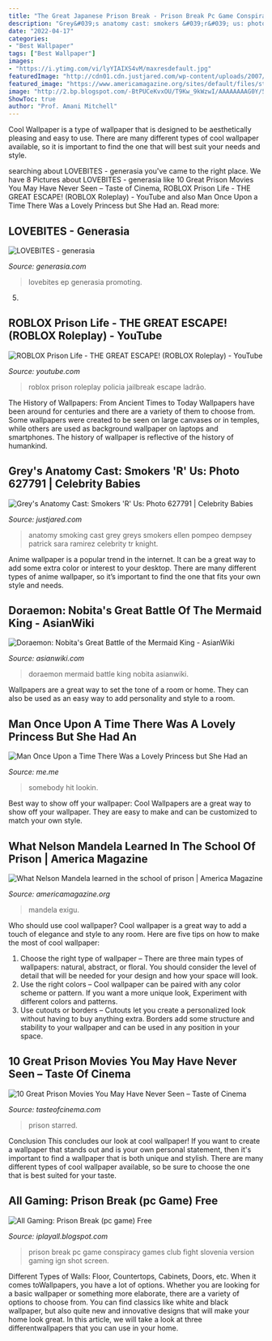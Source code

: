 ```yaml
---
title: "The Great Japanese Prison Break - Prison Break Pc Game Conspiracy Games Club Fight Slovenia Version Gaming Ign Shot Screen"
description: "Grey&#039;s anatomy cast: smokers &#039;r&#039; us: photo 627791"
date: "2022-04-17"
categories:
- "Best Wallpaper"
tags: ["Best Wallpaper"]
images:
- "https://i.ytimg.com/vi/lyYIAIXS4vM/maxresdefault.jpg"
featuredImage: "http://cdn01.cdn.justjared.com/wp-content/uploads/2007/10/greys-smoking/greys-anatomy-cast-smoking-03.jpg"
featured_image: "https://www.americamagazine.org/sites/default/files/styles/article_image_750_x_503_/public/main_image/201311514519362580_20.jpg.png?itok=6mEetax4"
image: "http://2.bp.blogspot.com/-BtPUCeKvxOU/T9Kw_9kWzwI/AAAAAAAAG0Y/5iNhogQTtfM/s1600/1.jpg"
ShowToc: true
author: "Prof. Amani Mitchell"
---
```



Cool Wallpaper is a type of wallpaper that is designed to be aesthetically pleasing and easy to use. There are many different types of cool wallpaper available, so it is important to find the one that will best suit your needs and style.

	

		
searching about LOVEBITES - generasia you've came to the right place. We have 8 Pictures about LOVEBITES - generasia like 10 Great Prison Movies You May Have Never Seen – Taste of Cinema, ROBLOX Prison Life - THE GREAT ESCAPE! (ROBLOX Roleplay) - YouTube and also Man Once Upon a Time There Was a Lovely Princess but She Had an. Read more:
		
    
## LOVEBITES - Generasia

<img loading=lazy src="https://www.generasia.com/w/images/thumb/b/bf/LOVEBITES_-_THE_LOVEBITES_EP_promo.jpg/310px-LOVEBITES_-_THE_LOVEBITES_EP_promo.jpg" onerror="this.onerror=null;this.src='https://tse1.mm.bing.net/th?id=OIP.8Hjq3bn-FlGQoUmUj_HCfQAAAA&amp;pid=15.1';" alt="LOVEBITES - generasia">

_Source: generasia.com_

>lovebites ep generasia promoting. 

	

5.

    
## ROBLOX Prison Life - THE GREAT ESCAPE! (ROBLOX Roleplay) - YouTube

<img loading=lazy src="https://i.ytimg.com/vi/lyYIAIXS4vM/maxresdefault.jpg" onerror="this.onerror=null;this.src='https://tse3.mm.bing.net/th?id=OIP.0j7BA_r6HlAoQ1LhYVn28wHaEK&amp;pid=15.1';" alt="ROBLOX Prison Life - THE GREAT ESCAPE! (ROBLOX Roleplay) - YouTube">

_Source: youtube.com_

>roblox prison roleplay policia jailbreak escape ladrão. 

	

The History of Wallpapers: From Ancient Times to Today
Wallpapers have been around for centuries and there are a variety of them to choose from. Some wallpapers were created to be seen on large canvases or in temples, while others are used as background wallpaper on laptops and smartphones. The history of wallpaper is reflective of the history of humankind.

    
## Grey&#039;s Anatomy Cast: Smokers &#039;R&#039; Us: Photo 627791 | Celebrity Babies

<img loading=lazy src="http://cdn01.cdn.justjared.com/wp-content/uploads/2007/10/greys-smoking/greys-anatomy-cast-smoking-03.jpg" onerror="this.onerror=null;this.src='https://tse1.mm.bing.net/th?id=OIP.rLzBaWCQJ8iMPBsoryYL5wHaLI&amp;pid=15.1';" alt="Grey&#039;s Anatomy Cast: Smokers &#039;R&#039; Us: Photo 627791 | Celebrity Babies">

_Source: justjared.com_

>anatomy smoking cast grey greys smokers ellen pompeo dempsey patrick sara ramirez celebrity tr knight. 

	

Anime wallpaper is a popular trend in the internet. It can be a great way to add some extra color or interest to your desktop. There are many different types of anime wallpaper, so it’s important to find the one that fits your own style and needs.

    
## Doraemon: Nobita&#039;s Great Battle Of The Mermaid King - AsianWiki

<img loading=lazy src="http://asianwiki.com/images/0/0d/Doraemon-_Nobitas_Great_Battle_of_the_Mermaid_King-01.jpg" onerror="this.onerror=null;this.src='https://tse4.mm.bing.net/th?id=OIP.sIirRMv8meas1WWSnHDF7gHaFT&amp;pid=15.1';" alt="Doraemon: Nobita&#039;s Great Battle of the Mermaid King - AsianWiki">

_Source: asianwiki.com_

>doraemon mermaid battle king nobita asianwiki. 

	

Wallpapers are a great way to set the tone of a room or home. They can also be used as an easy way to add personality and style to a room.

    
## Man Once Upon A Time There Was A Lovely Princess But She Had An

<img loading=lazy src="https://pics.me.me/thumb_man-once-upon-a-time-there-was-a-lovely-princess-62027460.png" onerror="this.onerror=null;this.src='https://tse2.mm.bing.net/th?id=OIP.H9pnGtTHY7uDDiq5uQkM0wAAAA&amp;pid=15.1';" alt="Man Once Upon a Time There Was a Lovely Princess but She Had an">

_Source: me.me_

>somebody hit lookin. 

	

Best way to show off your wallpaper:
Cool Wallpapers are a great way to show off your wallpaper. They are easy to make and can be customized to match your own style.

    
## What Nelson Mandela Learned In The School Of Prison | America Magazine

<img loading=lazy src="https://www.americamagazine.org/sites/default/files/styles/article_image_750_x_503_/public/main_image/201311514519362580_20.jpg.png?itok=6mEetax4" onerror="this.onerror=null;this.src='https://tse1.mm.bing.net/th?id=OIP.t25k0Gm0U2YxDWwb4MvXTQAAAA&amp;pid=15.1';" alt="What Nelson Mandela learned in the school of prison | America Magazine">

_Source: americamagazine.org_

>mandela exigu. 

	

Who should use cool wallpaper?
Cool wallpaper is a great way to add a touch of elegance and style to any room. Here are five tips on how to make the most of cool wallpaper: 
1) Choose the right type of wallpaper – There are three main types of wallpapers: natural, abstract, or floral. You should consider the level of detail that will be needed for your design and how your space will look. 
2) Use the right colors – Cool wallpaper can be paired with any color scheme or pattern. If you want a more unique look, Experiment with different colors and patterns. 
3) Use cutouts or borders – Cutouts let you create a personalized look without having to buy anything extra. Borders add some structure and stability to your wallpaper and can be used in any position in your space.

    
## 10 Great Prison Movies You May Have Never Seen – Taste Of Cinema

<img loading=lazy src="http://www.tasteofcinema.com/wp-content/uploads/2014/12/Starred-Up-1024x576.jpg" onerror="this.onerror=null;this.src='https://tse1.mm.bing.net/th?id=OIP.hHudJPnmh_AakkuHTrVGqgHaEK&amp;pid=15.1';" alt="10 Great Prison Movies You May Have Never Seen – Taste of Cinema">

_Source: tasteofcinema.com_

>prison starred. 

	

Conclusion
This concludes our look at cool wallpaper! If you want to create a wallpaper that stands out and is your own personal statement, then it's important to find a wallpaper that is both unique and stylish. There are many different types of cool wallpaper available, so be sure to choose the one that is best suited for your taste.

    
## All Gaming: Prison Break (pc Game) Free

<img loading=lazy src="http://2.bp.blogspot.com/-BtPUCeKvxOU/T9Kw_9kWzwI/AAAAAAAAG0Y/5iNhogQTtfM/s1600/1.jpg" onerror="this.onerror=null;this.src='https://tse1.mm.bing.net/th?id=OIP.5RbUnXVIFdm3Bchvva32gwHaEK&amp;pid=15.1';" alt="All Gaming: Prison Break (pc game) Free">

_Source: iplayall.blogspot.com_

>prison break pc game conspiracy games club fight slovenia version gaming ign shot screen. 

	

Different Types of Walls: Floor, Countertops, Cabinets, Doors, etc.
When it comes toWallpapers, you have a lot of options. Whether you are looking for a basic wallpaper or something more elaborate, there are a variety of options to choose from. You can find classics like white and black wallpaper, but also quite new and innovative designs that will make your home look great. In this article, we will take a look at three differentwallpapers that you can use in your home.

